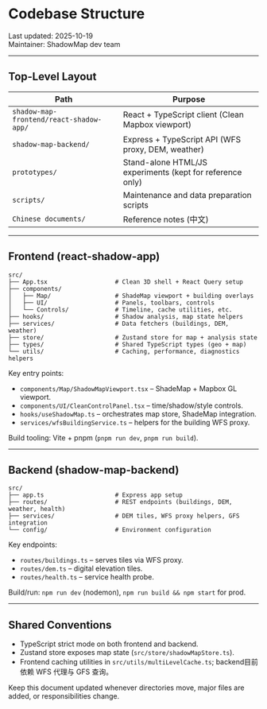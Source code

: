 # Codebase Structure

Last updated: 2025-10-19  
Maintainer: ShadowMap dev team

---

## Top-Level Layout

| Path | Purpose |
| --- | --- |
| `shadow-map-frontend/react-shadow-app/` | React + TypeScript client (Clean Mapbox viewport) |
| `shadow-map-backend/` | Express + TypeScript API (WFS proxy, DEM, weather) |
| `prototypes/` | Stand-alone HTML/JS experiments (kept for reference only) |
| `scripts/` | Maintenance and data preparation scripts |
| `Chinese documents/` | Reference notes (中文) |

---

## Frontend (react-shadow-app)

```
src/
├── App.tsx                   # Clean 3D shell + React Query setup
├── components/
│   ├── Map/                  # ShadeMap viewport + building overlays
│   ├── UI/                   # Panels, toolbars, controls
│   └── Controls/             # Timeline, cache utilities, etc.
├── hooks/                    # Shadow analysis, map state helpers
├── services/                 # Data fetchers (buildings, DEM, weather)
├── store/                    # Zustand store for map + analysis state
├── types/                    # Shared TypeScript types (geo + map)
└── utils/                    # Caching, performance, diagnostics helpers
```

Key entry points:

- `components/Map/ShadowMapViewport.tsx` – ShadeMap + Mapbox GL viewport.
- `components/UI/CleanControlPanel.tsx` – time/shadow/style controls.
- `hooks/useShadowMap.ts` – orchestrates map store, ShadeMap integration.
- `services/wfsBuildingService.ts` – helpers for the building WFS proxy.

Build tooling: Vite + pnpm (`pnpm run dev`, `pnpm run build`).

---

## Backend (shadow-map-backend)

```
src/
├── app.ts                    # Express app setup
├── routes/                   # REST endpoints (buildings, DEM, weather, health)
├── services/                 # DEM tiles, WFS proxy helpers, GFS integration
└── config/                   # Environment configuration
```

Key endpoints:

- `routes/buildings.ts` – serves tiles via WFS proxy.
- `routes/dem.ts` – digital elevation tiles.
- `routes/health.ts` – service health probe.

Build/run: `npm run dev` (nodemon), `npm run build && npm start` for prod.

---

## Shared Conventions

- TypeScript strict mode on both frontend and backend.
- Zustand store exposes map state (`src/store/shadowMapStore.ts`).
- Frontend caching utilities in `src/utils/multiLevelCache.ts`; backend目前依赖 WFS 代理与 GFS 查询。

Keep this document updated whenever directories move, major files are added, or responsibilities change.
